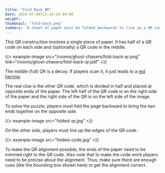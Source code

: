 ```yaml
---
title: "Fold Back QR"
date: 2024-07-04T23:14:14-04:00
weight:
thumbnail: "fold-back.png"
summary: "A sheet of paper must be folded backwards to line up a QR code."
---
```


This QR construction involves a single piece of paper. It has half of a QR
code on each side and (optionally) a QR code in the middle.

{{< example-image
    src="/rooms/ghost-chasers/fold-back-qr.png" 
    link="/rooms/ghost-chasers/fold-back-qr.pdf" >}}

The middle (full) QR is a decoy. If players scan it, it just leads to a
[red herring].

The real clue is the other QR code, which is divided in half and placed at
opposite ends of the paper. The left half of the QR code is on the right
side of the paper and the right side of the QR is on the left side of the
image.

To solve the puzzle, players must fold the page backward to bring the two
ends together on the opposite side.

{{< example-image src="folded-qr.jpg" >}}

On the other side, players must line up the edges of the QR code.

{{< example-image src="folded-code.jpg" >}}

To make the QR alignment possible, the ends of the paper need to be trimmed
right to the QR code. Also note that to make the code work players need to
be precise about the alignment. Thus, make sure there are enough cues (like
the bounding box shown here) to get the alignment correct.


[red herring]: /puzzles/misdirection/red-herring
